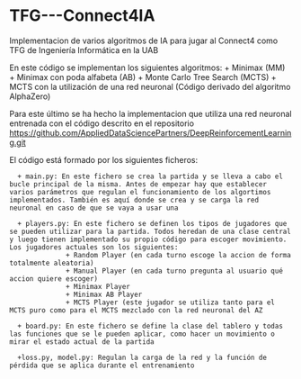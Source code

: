 # TFG---Connect4IA
Implementacion de varios algoritmos de IA para jugar al Connect4 como TFG de Ingeniería Informática en la UAB

En este código se implementan los siguientes algoritmos:
      + Minimax (MM)
      + Minimax con poda alfabeta (AB)
      + Monte Carlo Tree Search (MCTS)
      + MCTS con la utilización de una red neuronal (Código derivado del algoritmo AlphaZero)
      
Para este último se ha hecho la implementacion que utiliza una red neuronal entrenada con el código descrito en el repositorio https://github.com/AppliedDataSciencePartners/DeepReinforcementLearning.git



El código está formado por los siguientes ficheros:
      
      + main.py: En este fichero se crea la partida y se lleva a cabo el bucle principal de la misma. Antes de empezar hay que establecer varios parámetros que regulan el funcionamiento de los algortimos implementados. También es aquí donde se crea y se carga la red neuronal en caso de que se vaya a usar una
      
      + players.py: En este fichero se definen los tipos de jugadores que se pueden utilizar para la partida. Todos heredan de una clase central y luego tienen implementado su propio código para escoger movimiento. Los jugadores actuales son los siguientes:
                  + Random Player (en cada turno escoge la accion de forma totalmente aleatoria)
                  + Manual Player (en cada turno pregunta al usuario qué accion quiere escoger)
                  + Minimax Player
                  + Minimax AB Player
                  + MCTS Player (este jugador se utiliza tanto para el MCTS puro como para el MCTS mezclado con la red neuronal del AZ
                  
      + board.py: En este fichero se define la clase del tablero y todas las funciones que se le pueden aplicar, como hacer un movimiento o mirar el estado actual de la partida    
      
      +loss.py, model.py: Regulan la carga de la red y la función de pérdida que se aplica durante el entrenamiento
